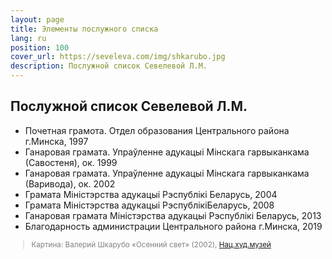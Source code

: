 ```yaml
---
layout: page
title: Элементы послужного списка
lang: ru
position: 100
cover_url: https://seveleva.com/img/shkarubo.jpg
description: Послужной список Севелевой Л.М.
---
```


## Послужной список Севелевой Л.М.

- Почетная грамота. Отдел образования Центрального района г.Минска, 1997
- Ганаровая грамата. Упраўленне адукацыі Мінскага гарвыканкама (Савостеня), ок. 1999
- Ганаровая грамата. Упраўленне адукацыі Мінскага гарвыканкама (Варивода), ок. 2002
- Грамата Міністэрства адукацыі Рэспублікі Беларусь, 2004
- Грамата Міністэрства адукацыі РэспублікіБеларусь, 2008
- Ганаровая грамата Міністэрства адукацыі Рэспублікі Беларусь, 2013
- Благодарность администрации Центрального района г.Минска, 2019


<blockquote style="color:gray;font-size:smaller;">
Картина: Валерий Шкарубо «Осенний свет» (2002), <a href="https://www.artmuseum.by/ru/koll/50-shedevrov-naczionalnogo-xudozhestvennogo-muzeya/v.-f.-shkarubo.-%C2%ABosennij-svet%C2%BB-(2002).html" target="_blank">Нац.худ.музей</a>
</blockquote>
